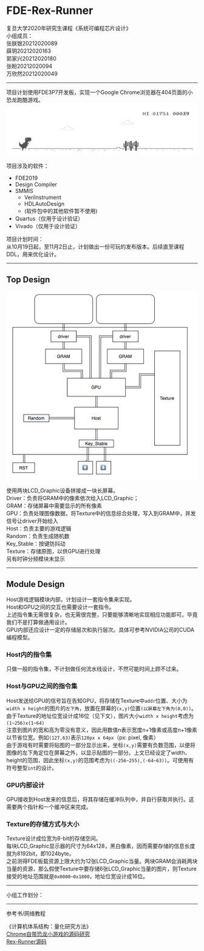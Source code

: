 # FDE-Rex-Runner

复旦大学2020年研究生课程《系统可编程芯片设计》<br>
小组成员：<br>
张朕银20212020089<br>
薛玥20212020163<br>
郭家兴20212020180<br>
张盼20212020094<br>
万欣然20212020049<br>

------

项目计划使用FDE3P7开发板，实现一个Google Chrome浏览器在404页面的小恐龙跑酷游戏。<br>
![](2020-10-20-09-41-32.png)

项目涉及的软件：<br>
- FDE2019
- Design Compiler
- SMMIS
  - VeriInstrument
  - HDLAutoDesign
  - (软件包中的其他软件暂不使用)
- Quartus（仅用于设计验证）
- Vivado（仅用于设计验证）

项目计划时间：<br>
从10月19日起，至11月2日止，计划做出一份可玩的发布版本。后续直至课程DDL，用来优化设计。

------

## Top Design

![](2020-10-20-10-00-52.png)

使用两块LCD_Graphic设备拼接成一块长屏幕。<br>
Driver：负责将GRAM中的像素依次给入LCD_Graphic；<br>
GRAM：存储屏幕中需要显示的所有像素<br>
GPU：负责处理图像数据，将Texture中的信息综合处理，写入到GRAM中，并发信号让driver开始给入<br>
Host：负责主要的游戏逻辑<br>
Random：负责生成随机数<br>
Key_Stable：按键防抖动<br>
Texture：存储原图，以供GPU进行处理<br>
另有时钟分频模块未显示<br>

------
## Module Design

Host游戏逻辑模块内部，计划设计一套指令集来实现。<br>
Host和GPU之间的交互也需要设计一套指令。<br>
上述指令集无需很复杂，也无需很完整，只要能够清晰地实现相应功能即可。毕竟我们不是打算做通用设计。<br>
GPU内部还应设计一定的存储层次和执行层次。具体可参考NVIDIA公司的CUDA编程模型。

### Host内的指令集

只做一般的指令集，不计划做任何流水线设计，不然可能时间上顾不过来。

### Host与GPU之间的指令集

Host发送给GPU的信号旨在告知GPU，将存储在Texture中```addr```位置、大小为```width x height```的图片的```左下角```，放置在屏幕的```(x,y)```位置```(以屏幕左下角为(0,0))```。<br>
由于Texture的地址位宽设计成16位（见下文），图片大小```width x height```考虑为```(1~256)x(1~64)```
<br>
注意到图片的宽和高为零没有意义，因此用数值n表示宽度n+1像素或高度n+1像素以节省位宽。例如```(127,63)```表示```128px x 64px```（px: pixel, 像素）<br>
由于游戏有时需要将贴图的一部分显示出来，坐标```(x,y)```需要有负数范围，以便将图像的左下角定位在屏幕之外，以显示贴图的一部分。上文已经设定了width、height的范围，因此坐标```(x,y)```的范围考虑为```((-256~255),(-64~63))```。可使用有符号整型```int```的设计。<br> 


### GPU内部设计

GPU接收到Host发来的信息后，将其存储在缓冲队列中，并自行获取并执行。这需要两个指针和一个缓冲区来完成。

### Texture的存储方式与大小

Texture设计成位宽为8-bit的存储空间。<br>
每块LCD_Graphic显示器的尺寸为64x128，黑白像素，因而需要存储的信息长度就为8192bit，即1024byte。<br>
之前测得FDE板载资源上限大约为12张LCD_Graphic当量。两块GRAM会消耗两块当量的资源，那么假使Texture中要存储6张LCD_Graphic当量的图片，则Texture接受的地址范围就是```0x0000~0x1800```，地址位宽设计成16位。

------

小组工作划分：

------

参考书/网络教程

《计算机体系结构：量化研究方法》<br>
<a href="https://www.cnblogs.com/undefined000/p/trex_1.html">Chrome自带恐龙小游戏的源码研究</a><br>
<a href="https://github.com/wayou/t-rex-runner">Rex-Runner源码</a>